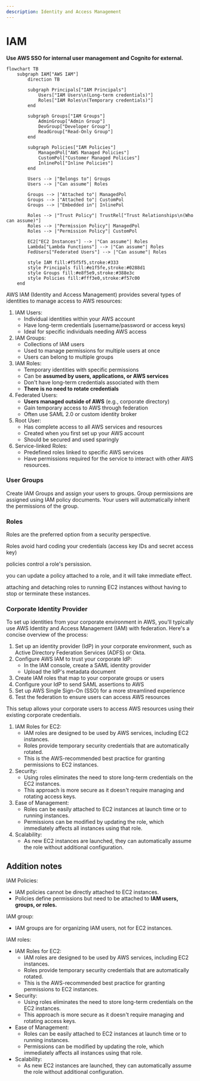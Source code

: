 ```yaml
---
description: Identity and Access Management
---
```


# IAM

**Use AWS SSO for internal user management and Cognito for external.**&#x20;





```mermaid
flowchart TB
    subgraph IAM["AWS IAM"]
        direction TB
        
        subgraph Principals["IAM Principals"]
            Users["IAM Users\n(Long-term credentials)"]
            Roles["IAM Roles\n(Temporary credentials)"]
        end
        
        subgraph Groups["IAM Groups"]
            AdminGroup["Admin Group"]
            DevGroup["Developer Group"]
            ReadGroup["Read-Only Group"]
        end
        
        subgraph Policies["IAM Policies"]
            ManagedPol["AWS Managed Policies"]
            CustomPol["Customer Managed Policies"]
            InlinePol["Inline Policies"]
        end

        Users --> |"Belongs to"| Groups
        Users --> |"Can assume"| Roles
        
        Groups --> |"Attached to"| ManagedPol
        Groups --> |"Attached to"| CustomPol
        Groups --> |"Embedded in"| InlinePol
        
        Roles --> |"Trust Policy"| TrustRel["Trust Relationships\n(Who can assume)"]
        Roles --> |"Permission Policy"| ManagedPol
        Roles --> |"Permission Policy"| CustomPol
        
        EC2["EC2 Instances"] --> |"Can assume"| Roles
        Lambda["Lambda Functions"] --> |"Can assume"| Roles
        FedUsers["Federated Users"] --> |"Can assume"| Roles
        
        style IAM fill:#f5f5f5,stroke:#333
        style Principals fill:#e1f5fe,stroke:#0288d1
        style Groups fill:#e8f5e9,stroke:#388e3c
        style Policies fill:#fff3e0,stroke:#f57c00
    end
```

AWS IAM (Identity and Access Management) provides several types of identities to manage access to AWS resources:

1. IAM Users:
   * Individual identities within your AWS account
   * Have long-term credentials (username/password or access keys)
   * Ideal for specific individuals needing AWS access
2. IAM Groups:
   * Collections of IAM users
   * Used to manage permissions for multiple users at once
   * Users can belong to multiple groups
3. IAM Roles:
   * Temporary identities with specific permissions
   * Can be **assumed by users, applications, or AWS services**
   * Don't have long-term credentials associated with them
   * **There is no need to rotate credentials**&#x20;
4. Federated Users:
   * **Users managed outside of AWS** (e.g., corporate directory)
   * Gain temporary access to AWS through federation
   * Often use SAML 2.0 or custom identity broker
5. Root User:
   * Has complete access to all AWS services and resources
   * Created when you first set up your AWS account
   * Should be secured and used sparingly
6. Service-linked Roles:
   * Predefined roles linked to specific AWS services
   * Have permissions required for the service to interact with other AWS resources.

### User Groups

Create IAM Groups and assign your users to groups. Group permissions are assigned using IAM policy documents. Your users will automatically inherit the permissions of the group.

### Roles

Roles are the preferred option from a security perspective.&#x20;

Roles avoid hard coding your credentials (access  key IDs and secret access key)&#x20;

policies control a role's persission.&#x20;

you can update a policy attached to a role, and it will take immediate effect.&#x20;

attaching and detaching roles to running EC2 instances without having to stop or terminate these instances.

### Corporate Identity Provider&#x20;

To set up identities from your corporate environment in AWS, you'll typically use AWS Identity and Access Management (IAM) with federation. Here's a concise overview of the process:

1. Set up an identity provider (IdP) in your corporate environment, such as Active Directory Federation Services (ADFS) or Okta.
2. Configure AWS IAM to trust your corporate IdP:
   * In the IAM console, create a SAML identity provider
   * Upload the IdP's metadata document
3. Create IAM roles that map to your corporate groups or users
4. Configure your IdP to send SAML assertions to AWS
5. Set up AWS Single Sign-On (SSO) for a more streamlined experience
6. Test the federation to ensure users can access AWS resources

This setup allows your corporate users to access AWS resources using their existing corporate credentials.





1. IAM Roles for EC2:
   * IAM roles are designed to be used by AWS services, including EC2 instances.
   * Roles provide temporary security credentials that are automatically rotated.
   * This is the AWS-recommended best practice for granting permissions to EC2 instances.
2. Security:
   * Using roles eliminates the need to store long-term credentials on the EC2 instances.
   * This approach is more secure as it doesn't require managing and rotating access keys.
3. Ease of Management:
   * Roles can be easily attached to EC2 instances at launch time or to running instances.
   * Permissions can be modified by updating the role, which immediately affects all instances using that role.
4. Scalability:
   * As new EC2 instances are launched, they can automatically assume the role without additional configuration.

## Addition notes

IAM Policies:

* IAM policies cannot be directly attached to EC2 instances.
* Policies define permissions but need to be attached to **IAM users, groups, or roles.**



IAM group:

* IAM groups are for organizing IAM users, not for EC2 instances.



IAM roles:

* IAM Roles for EC2:
  * IAM roles are designed to be used by AWS services, including EC2 instances.
  * Roles provide temporary security credentials that are automatically rotated.
  * This is the AWS-recommended best practice for granting permissions to EC2 instances.
* Security:
  * Using roles eliminates the need to store long-term credentials on the EC2 instances.
  * This approach is more secure as it doesn't require managing and rotating access keys.
* Ease of Management:
  * Roles can be easily attached to EC2 instances at launch time or to running instances.
  * Permissions can be modified by updating the role, which immediately affects all instances using that role.
* Scalability:
  * As new EC2 instances are launched, they can automatically assume the role without additional configuration.

